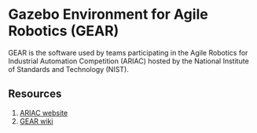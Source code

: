 # Gazebo Environment for Agile Robotics (GEAR)

GEAR is the software used by teams participating in the Agile Robotics for
Industrial Automation Competition (ARIAC) hosted by the National Institute
of Standards and Technology (NIST).


## Resources

1. [ARIAC website](http://gazebosim.org/ariac)
1. [GEAR wiki](https://bitbucket.org/osrf/ariac/wiki)
